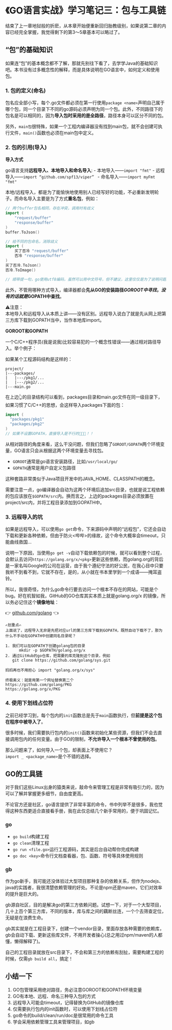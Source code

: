 # 《GO语言实战》学习笔记三：包与工具链

结束了上一章地狱般的折麽，从本章开始便重新回归胎教级别，如果说第二章的内容已经完全掌握，我觉得剩下的第3～5章基本可以略过了。

## “包”的基础知识
如果连“包”的基本概念都不了解，那就先别往下看了，去学学Java的基础知识吧。本书没有过多概念性的解释，而是具体说明在GO语言中，如何定义和使用包。

### 1. 包的定义(命名)

包名应全部小写，每个.go文件都必须在第一行使用`package <name>`声明自己属于哪个包，同一个目录下不同的go源码必须声明为同一个包。此外，不同路径下的包名是可以相同的，因为**导入包时采用的是全路径**，路径本身可以区分不同的包。

另外，`main包`很特殊，如果一个工程内编译器没有找到main包，就不会创建可执行文件，`main()`函数也必须在main包中定义。

### 2. 包的引用(导入)

**导入方式**

go语言支持**远程导入、本地导入和命名导入**:
	- 本地导入——`import "fmt"`
	- 远程导入——`import “github.com/spf13/viper” `
	- 命名导入——`import myFmt "fmt"`

本地/远程导入，都是为了能愉快地使用别人已经写好的功能，不必重新发明轮子。而命名导入主要是为了方式**重名包**，例如：
```go
// 两个buffer包名相同，存在冲突，调用时有歧义
import (
	"request/buffer"
	"response/buffer"
)
buffer.ToJson()

// 给不同的包命名，消除歧义
import (
	买了否冷 "request/buffer"
	否冷 "response/buffer"
)
买了否冷.ToJson()
否冷.ToImage()

// 顺带提一句，go使用utf8编码，虽然可以用中文符号，但不建议，这里仅仅是为了说明问题
```

此外，不管用哪种方式导入，编译器都会**先从GO的安装路径$GOROOT中寻找，没有的话就是$GOPATH中查找**。

⚠️注意：  
本地导入和远程导入从本质上讲——没有区别。远程导入说白了就是先从网上把第三方库下载到GOPATH当中，当作本地库import。

**GOROOT和GOPATH** 

一个C/C++程序员(我是说我)比较容易犯的一个概念性错误——通过相对路径导入。举个例子：

如果某个工程源码结构是这样的：
```
project/
|---packages/
|   |---/pkg1/...
|   |---/pkg2/...
|---main.go
```
在上边👆的目录结构可以看到，packages目录和main.go文件在同一级目录下，如果习惯了C/C++的思想，会这样导入packages下面的包：
```go
import (
  "packages/pkg1"
  "packages/pkg2"
)
// 如果不设置GOPATH，直接导入是不行的🙅🙅🙅！！
```

从相对路径的角度来看，这么干没问题，但我们忽略了`GOROOT/GOPATH`两个环境变量，GO语言只会从根据这两个环境变量去寻找包。

- `GOROOT`通常是go语言安装路径，比如`/usr/local/go/`
- `GOPATH`通常是用户自定义包路径

这种套路非常类似于Java项目开发中的JAVA_HOME、CLASSPATH的概念。

需要注意一点，go编译器会自动为这两个环境后追加src目录，也就是说工程依赖的包应该放在`$GOPATH/src`内。换而言之，上边的packages目录必须放置在project/src内，并将工程目录添加到GOPATH中。

### 3. 远程导入的坑

如果是远程导入，可以使用`go get`命令，下来源码中声明的“远程包”，它还会自动下载和更新各种依赖，但由于防火<哔哔>的缘故，这个命令大概率会timeout，只能曲线救国…

说明一下原因，当使用`go get -v`自动下载依赖包的时候，就可以看到整个过程，会默认去访问`https://golang.org/x/<pkg>`更新这些依赖，而golang.org的背后是一家名叫Google的公司在运营，由于我个遵纪守法的好公民，在我心目中只要我听不到看不到，它就不存在，是的，从小就在书本里学到一个成语——掩耳盗铃。

所以，我很奇怪，为什么go命令行要去访问一个根本不存在的网站，可能是个bug。好在机智如我，GitHub的GO仓库其实本质上就是golang.org/x 的镜像，所以务必记住这个**镜像地址**： 

👉 [github.com/golang](https://github.com/golang) 👈

```
✍️划重点✍️
上面说了，远程导入无非是先把对应url的第三方库下载到GOPATH，既然自动下载不了，那为什么不手动在GOPATH中创建同名目录呢？

1. 我们可以在GOPATH下创建golang包的目录 
	  mkdir -p $GOPATH/golang.org/x
2. 通过GitHub的go仓库，把需要的库克隆到这个目录，例如
   git clone https://github.com/golang/sys.git

妈妈再也不用担心 import "golang.org/x/sys"

终极奥义：就是用第一个网址替换第二个
https://github.com/golang/PKG
https://golang.org/x/PKG
```

### 4. 使用下划线占位符

之前已经学习到，每个包内的`init`函数总是先于`main`函数执行，但**前提是这个包在程序中被导入了**。

很多时候，我们需要执行包内的`init()`函数来初始化某些资源，但我们不会去直接调用包内的任何变量。由于GO的限制，**不允许导入一个根本不曾使用的包**。

那么问题来了，如何导入一个包，却表面上不使用它？  
`import _ <package_name>`是个不错的选择。


## GO的工具链

对于我们这些Linux出身的猿类来说，敲命令来管理工程是非常有吸引力的，因为可以了解并掌握更多细节，自由度更高。

不论官方还是社区，go语言提供了非常丰富的命令，书中列举不是很多，我也觉得这种东西更适合直接看手册，我在此仅总结几个新手常用的，便于巩固记忆。

### go
- `go build`构建工程
- `go clean`清理工程
- `go run <file.go>`运行工程源码，其实是后台自动帮你完成构建
- `go doc <key>`命令行文档查看器，包、函数、符号等具体使用规则


### gb

作为go新手，我可能还没体验过大型项目那种复杂的依赖关系，但作为nodejs、java的实践者，我很清楚依赖管理的好处。不论是npm还是maven，它们对效率的提升是巨大的。

gb源自社区，目的是解决go的第三方依赖问题。试想一下，对于一个大型项目，几十上百个第三方库，不同的版本，库与库之间的藕断丝连，一个个去筛查定位，无疑是在浪费生命。

gb其实就是在工程目录下，创建一个vendor目录，里面存放各种需要的依赖库，gb会自动下载、更新这些库文件，不用开发者操心(总之用过npm/maven的人都懂，懒得解释了)。

自己的工程目录就放在src目录下，不会和第三方的依赖有刮扯，需要构建工程的时候，仅需`gb build all`，搞定！

## 小结一下
1. GO包管理采用绝对路径，务必注意GOROOT和GOPATH环境变量
2. GO有本地、远程、命名三种导入包的方式
3. 远程导入可能会timeout，记得替换为GitHub的镜像仓库
4. 仅需要执行包内的init函数时，可以使用下划线占位符
5. go命令的build/clean/run/doc是很常用的命令工具
6. 学会采用依赖管理工具来管理项目，如gb